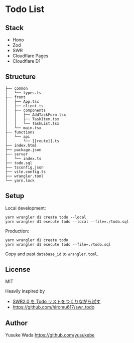 # Todo List

## Stack

- Hono
- Zod
- SWR
- Cloudflare Pages
- Cloudflare D1

## Structure

```
├── common
│   └── types.ts
├── front
│   ├── App.tsx
│   ├── client.ts
│   ├── components
│   │   ├── AddTaskForm.tsx
│   │   ├── TaskItem.tsx
│   │   └── TaskList.tsx
│   └── main.tsx
├── functions
│   └── api
│       └── [[route]].ts
├── index.html
├── package.json
├── server
│   └── index.ts
├── todo.sql
├── tsconfig.json
├── vite.config.ts
├── wrangler.toml
└── yarn.lock
```

## Setup

Local development:

```
yarn wrangler d1 create todo --local
yarn wrangler d1 execute todo --local --file=./todo.sql
```

Production:

```
yarn wrangler d1 create todo
yarn wrangler d1 execute todo --file=./todo.sql
```

Copy and past `database_id` to `wrangler.toml`.

## License

MIT

Heavily inspired by

- [SWR2.0 を Todo リストをつくりながら試す](https://zenn.dev/hiromu617/articles/5464523aba473d)
- <https://github.com/hiromu617/swr_todo>

## Author

Yusuke Wada <https://github.com/yusukebe>

